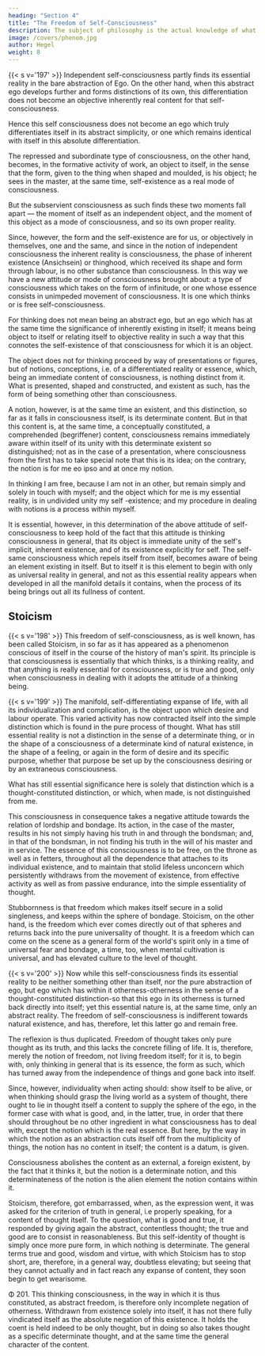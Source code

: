 ```yaml
---
heading: "Section 4"
title: "The Freedom of Self-Consciousness"
description: The subject of philosophy is the actual knowledge of what truly is.
image: /covers/phenom.jpg
author: Hegel
weight: 8
---
```



<!-- B:  — Stoicism: Scepticism: The Unhappy Consciousness
Free Self-Consciousness -->

{{< s v='197' >}} Independent self-consciousness partly finds its essential reality in the bare abstraction of Ego. On the other hand, when this abstract ego develops further and forms distinctions of its own, this differentiation does not become an objective inherently real content for that self-consciousness. 

Hence this self consciousness does not become an ego which truly differentiates itself in its abstract simplicity, or one which remains identical with itself in this absolute differentiation. 

The repressed and subordinate type of consciousness, on the other hand, becomes, in the formative activity of work, an object to itself, in the sense that the form, given to the thing when shaped and moulded, is his object; he sees in the master, at the same time, self-existence as a real mode of consciousness. 

But the subservient consciousness as such finds these two moments fall apart — the moment of itself as an independent object, and the moment of this object as a mode of consciousness, and so its own proper reality.

Since, however, the form and the self-existence are for us, or objectively in themselves, one and the same, and since in the notion of independent consciousness the inherent reality is consciousness, the phase of inherent existence (Ansichsein) or thinghood, which received its shape and form through labour, is no other substance than consciousness. In this way we have a new attitude or mode of consciousness brought about: a type of consciousness which takes on the form of infinitude, or one whose essence consists in unimpeded movement of consciousness. It is one which thinks or is free self-consciousness. 

For thinking does not mean being an abstract ego, but an ego which has at the same time the significance of inherently existing in itself; it means being object to itself or relating itself to objective reality in such a way that this connotes the self-existence of that consciousness for which it is an object. 

The object does not for thinking proceed by way of presentations or figures, but of notions, conceptions, i.e. of a differentiated reality or essence, which, being an immediate content of consciousness, is nothing distinct from it. What is presented, shaped and constructed, and existent as such, has the form of being something other than consciousness. 

A notion, however, is at the same time an existent, and this distinction, so far as it falls in consciousness itself, is its determinate content. But in that this content is, at the same time, a conceptually constituted, a comprehended (begriffener) content, consciousness remains immediately aware within itself of its unity with this determinate existent so distinguished; not as in the case of a presentation, where consciousness from the first has to take special note that this is its idea; on the contrary, the notion is for me eo ipso and at once my notion. 

In thinking I am free, because I am not in an other, but remain simply and solely in touch with myself; and the object which for me is my essential reality, is in undivided unity my self -existence; and my procedure in dealing with notions is a process within myself.

It is essential, however, in this determination of the above attitude of self-consciousness to keep hold of the fact that this attitude is thinking consciousness in general, that its object is immediate unity of the self's implicit, inherent existence, and of its existence explicitly for self. The self-same consciousness which repels itself from itself, becomes aware of being an element existing in itself. But to itself it is this element to begin with only as universal reality in general, and not as this essential reality appears when developed in all the manifold details it contains, when the process of its being brings out all its fullness of content.


## Stoicism

{{< s v='198' >}} This freedom of self-consciousness, as is well known, has been called Stoicism, in so far as it has appeared as a phenomenon conscious of itself in the course of the history of man's spirit. Its principle is that consciousness is essentially that which thinks, is a thinking reality, and that anything is really essential for consciousness, or is true and good, only when consciousness in dealing with it adopts the attitude of a thinking being.

{{< s v='199' >}} The manifold, self-differentiating expanse of life, with all its individualization and complication, is the object upon which desire and labour operate. This varied activity has now contracted itself into the simple distinction which is found in the pure process of thought. What has still essential reality is not a distinction in the sense of a determinate thing, or in the shape of a consciousness of a determinate kind of natural existence, in the shape of a feeling, or again in the form of desire and its specific purpose, whether that purpose be set up by the consciousness desiring or by an extraneous consciousness.

What has still essential significance here is solely that distinction which is a thought-constituted distinction, or which, when made, is not distinguished from me. 

This consciousness in consequence takes a negative attitude towards the relation of lordship and bondage. Its action, in the case of the master, results in his not simply having his truth in and through the bondsman; and, in that of the bondsman, in not finding his truth in the will of his master and in service. The essence of this consciousness is to be free, on the throne as well as in fetters, throughout all the dependence that attaches to its individual existence, and to maintain that stolid lifeless unconcern which persistently withdraws from the movement of existence, from effective activity as well as from passive endurance, into the simple essentiality of thought. 

Stubbornness is that freedom which makes itself secure in a solid singleness, and keeps within the sphere of bondage. Stoicism, on the other hand, is the freedom which ever comes directly out of that spheres and returns back into the pure universality of thought. It is a freedom which can come on the scene as a general form of the world's spirit only in a time of universal fear and bondage, a time, too, when mental cultivation is universal, and has elevated culture to the level of thought.

{{< s v='200' >}} Now while this self-consciousness finds its essential reality to be neither something other than itself, nor the pure abstraction of ego, but ego which has within it otherness-otherness in the sense of a thought-constituted distinction-so that this ego in its otherness is turned back directly into itself; yet this essential nature is, at the same time, only an abstract reality. The freedom of self-consciousness is indifferent towards natural existence, and has, therefore, let this latter go and remain free. 

The reflexion is thus duplicated. Freedom of thought takes only pure thought as its truth, and this lacks the concrete filling of life. It is, therefore, merely the notion of freedom, not living freedom itself; for it is, to begin with, only thinking in general that is its essence, the form as such, which has turned away from the independence of things and gone back into itself. 

Since, however, individuality when acting should: show itself to be alive, or when thinking should grasp the living world as a system of thought, there ought to lie in thought itself a content to supply the sphere of the ego, in the former case with what is good, and, in the latter, true, in order that there should throughout be no other ingredient in what consciousness has to deal with, except the notion which is the real essence. But here, by the way in which the notion as an abstraction cuts itself off from the multiplicity of things, the notion has no content in itself; the content is a datum, is given. 

Consciousness abolishes the content as an external, a foreign existent, by the fact that it thinks it, but the notion is a determinate notion, and this determinateness of the notion is the alien element the notion contains within it. 

Stoicism, therefore, got embarrassed, when, as the expression went, it was asked for the criterion of truth in general, i.e properly speaking, for a content of thought itself. To the question, what is good and true, it responded by giving again the abstract, contentless thought; the true and good are to consist in reasonableness. But this self-identity of thought is simply once more pure form, in which nothing is determinate. The general terms true and good, wisdom and virtue, with which Stoicism has to stop short, are, therefore, in a general way, doubtless elevating; but seeing that they cannot actually and in fact reach any expanse of content, they soon begin to get wearisome.

Φ 201. This thinking consciousness, in the way in which it is thus constituted, as abstract freedom, is therefore only incomplete negation of otherness. Withdrawn from existence solely into itself, it has not there fully vindicated itself as the absolute negation of this existence. It holds the coent is held indeed to be only thought, but in doing so also takes thought as a specific determinate thought, and at the same time the general character of the content.


